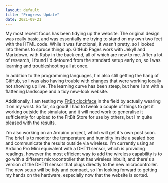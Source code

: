 ```yaml
---
layout: default
title: "Progress Update"
date: 2021-09-21
---
```


My most recent focus has been tidying up the website. The original design was really basic, and was essentially me trying 
to stand on my own two feet with the HTML code. While it was functional, it wasn't pretty, so I looked into themes to 
spruce things up. GitHub Pages work with Jekyll and Markdown, with Ruby in the back end, all of which are new to me. 
After a lot of research, I found I'd detoured from the standard setup early on, so I was learning and troubleshooting all at once.

In addition to the programming languages, I'm also still getting the hang of GitHub, so I was also having trouble with
changes that were working locally not showing up live. The learning curve has been steep, but here I am with a flattening
landscape and a tidy new-look website.

Additionally, I am testing my [FitBit clockface](/blog/2021/09/15/creating-my-first-clockface-with-fitbitos) in the field
by actually wearing it on my wrist. So far, so good! I had to tweak a couple of things to get it working outside the simulator,
and it will need work to generalise it sufficiently for upload to the FitBit Store for use by others, but I'm quite pleased
with the results.

I'm also working on an Arduino project, which will get it's own post soon. The brief is to monitor the temperature and humidity
inside a sealed box and communicate the results outside via wireless. I'm currently using an Arduino Pro Mini equivalent with
a DHT11 sensor, which is providing readings, however the most efficient way to add the wireless capability is to go with a different
microcontroller that has wireless inbuilt, and there's a version of the DHT11 sensor that plugs directly to the new microcontroller.
The new setup will be tidy and compact, so I'm looking forward to getting my hands on the hardware, especially now that the
website is sorted.